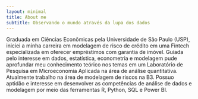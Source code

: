 ```yaml
---
layout: minimal
title: About me
subtitle: Observando o mundo através da lupa dos dados
---
```


Graduada em Ciências Econômicas pela Universidade de São Paulo (USP), iniciei a minha carreira em modelagem de risco de crédito em uma Fintech especializada em oferecer empréstimos com garantia de imóvel. Guiada pelo interesse em dados, estatística, econometria e modelagem pude aprofundar meu conhecimento teórico nos temas em um Laboratório de Pesquisa em Microeconomia Aplicada na área de análise quantitativa. Atualmente trabalho na área de modelagem de riscos na B3. Possuo aptidão e interesse em desenvolver as competências de análise de dados e modelagem por meio das ferramentas R, Python, SQL e Power BI.
